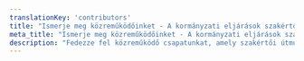 ```yaml
---
translationKey: 'contributors'
title: "Ismerje meg közreműködőinket - A kormányzati eljárások szakértőit"
meta_title: "Ismerje meg közreműködőinket - A kormányzati eljárások szakértőit"
description: "Fedezze fel közreműködő csapatunkat, amely szakértői útmutatást és betekintést nyújt a különböző kormányzati eljárások hatékony navigálásához és felgyorsításához."
---
```

